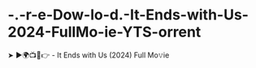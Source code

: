 # -.-r-e-Dow-lo-d.-It-Ends-with-Us-2024-FullMo-ie-YTS-orrent
➤ ►🌍📺📱👉  - It Ends with Us   (2024) Full Mo𝚟ie
